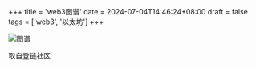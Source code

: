 +++
title = 'web3图谱'
date = 2024-07-04T14:46:24+08:00
draft = false
tags = ['web3', '以太坊']
+++

![图谱](atlas.png)

取自登链社区
